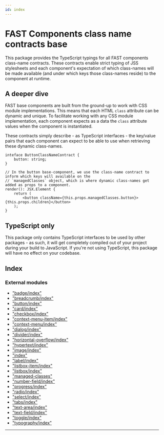 ```yaml
---
id: index
---
```



FAST Components class name contracts base
=========================================

This package provides the TypeScript typings for all FAST components class-name contracts. These contracts enable strict typing of JSS stylesheets and each component's expectation of which class-names will be made available (and under which keys those class-names reside) to the component at runtime.

A deeper dive
-------------

FAST base components are built from the ground-up to work with CSS module implementations. This means that each HTML `class` attribute can be dynamic and unique. To facilitate working with any CSS module implementation, each component expects as a data the `class` attribute values when the component is instantiated.

These contracts simply describe - as TypeScript interfaces - the key/value pairs that each component can expect to be able to use when retrieving these dynamic class-names.

```tsx
inteface ButtonClassNameContract {
    button: string;
}

// In the button base-component, we use the class-name contract to inform which keys will available on the
// `managedClasses` object, which is where dynamic class-names get added as props to a component.
render(): JSX.Element {
    return (
        <button className={this.props.managedClasses.button}>{this.props.children}</button>
    );
}
```

TypeScript only
---------------

This package only contains TypeScript interfaces to be used by other packages - as such, it will get completely compiled out of your project during your build to JavaScript. If you're not using TypeScript, this package will have no effect on your codebase.

## Index

### External modules

* ["badge/index"](modules/_badge_index_.md)
* ["breadcrumb/index"](modules/_breadcrumb_index_.md)
* ["button/index"](modules/_button_index_.md)
* ["card/index"](modules/_card_index_.md)
* ["checkbox/index"](modules/_checkbox_index_.md)
* ["context-menu-item/index"](modules/_context_menu_item_index_.md)
* ["context-menu/index"](modules/_context_menu_index_.md)
* ["dialog/index"](modules/_dialog_index_.md)
* ["divider/index"](modules/_divider_index_.md)
* ["horizontal-overflow/index"](modules/_horizontal_overflow_index_.md)
* ["hypertext/index"](modules/_hypertext_index_.md)
* ["image/index"](modules/_image_index_.md)
* ["index"](modules/_index_.md)
* ["label/index"](modules/_label_index_.md)
* ["listbox-item/index"](modules/_listbox_item_index_.md)
* ["listbox/index"](modules/_listbox_index_.md)
* ["managed-classes"](modules/_managed_classes_.md)
* ["number-field/index"](modules/_number_field_index_.md)
* ["progress/index"](modules/_progress_index_.md)
* ["radio/index"](modules/_radio_index_.md)
* ["select/index"](modules/_select_index_.md)
* ["tabs/index"](modules/_tabs_index_.md)
* ["text-area/index"](modules/_text_area_index_.md)
* ["text-field/index"](modules/_text_field_index_.md)
* ["toggle/index"](modules/_toggle_index_.md)
* ["typography/index"](modules/_typography_index_.md)

---

